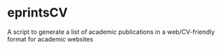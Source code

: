 eprintsCV
=========

A script to generate a list of academic publications in a web/CV-friendly format for academic websites
